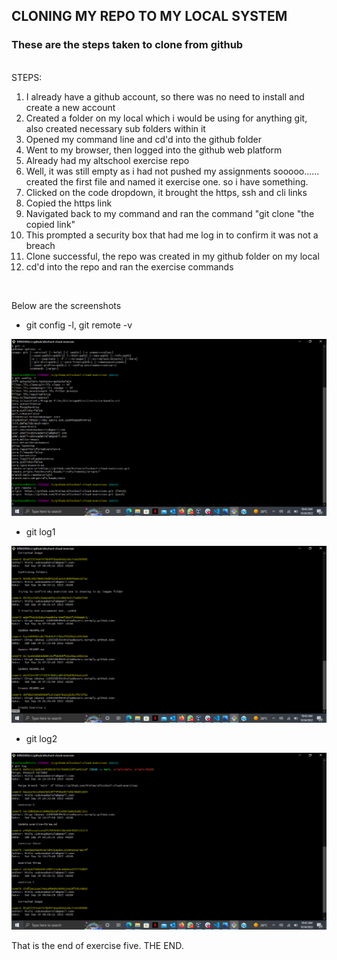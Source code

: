 ## CLONING MY REPO TO MY LOCAL SYSTEM
### These are the steps taken to clone from github 
 <br>
STEPS:
    <ol>
        <li> I already have a github account, so there was no need to install and create a new account  </li>
        <li> Created a folder on my local which i would be using for anything git, also created necessary sub folders within it     </li>
        <li> Opened my command line and cd'd into the github folder   </li>
        <li> Went to my browser, then logged into the github web platform   </li>  
         <li> Already had my altschool exercise repo   </li> 
        <li> Well, it was still empty as i had not pushed my assignments sooooo...... created the first file and named it exercise one. so i have something.  </li>  
         <li> Clicked on the code dropdown, it brought the https, ssh and cli links  </li> 
         <li> Copied the https link   </li>
         <li> Navigated back to my command and ran the command "git clone "the copied link"   </li>
        <li> This prompted a security box that had me log in to confirm it was not a breach    </li>
        <li> Clone successful, the repo was created in my github folder on my local </li>
        <li> cd'd into the repo and ran the exercise commands   </li>
    </ol>
<br>
<p> Below are the screenshots </p>

<ul> <li> git config -l, git remote -v </li> </ul>

![gitconfig-lv](../Images/gitconfiglv.png "git config -l, git reote -v") 

<ul> <li> git log1 </li> </ul>

![git log1](../Images/gitlog1.png "/git log1") 

<ul> <li> git log2 </li> </ul>

![git log2](../Images/gitlog2.png "/git log2")


<p> That is the end of exercise five. THE END.